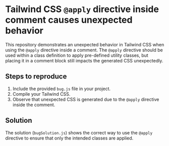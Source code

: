 # Tailwind CSS `@apply` directive inside comment causes unexpected behavior

This repository demonstrates an unexpected behavior in Tailwind CSS when using the `@apply` directive inside a comment.  The `@apply` directive should be used within a class definition to apply pre-defined utility classes, but placing it in a comment block still impacts the generated CSS unexpectedly.

## Steps to reproduce

1. Include the provided `bug.js` file in your project.
2. Compile your Tailwind CSS.
3. Observe that unexpected CSS is generated due to the `@apply` directive inside the comment.

## Solution

The solution (`bugSolution.js`) shows the correct way to use the `@apply` directive to ensure that only the intended classes are applied.